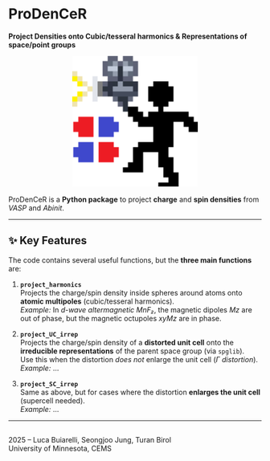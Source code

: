 # ProDenCeR

**Project Densities onto Cubic/tesseral harmonics & Representations of space/point groups**

<p align="center">
  <img src="Logo.png" alt="ProDenCeR logo" width="250"/>
</p>

ProDenCeR is a **Python package** to project **charge** and **spin densities** from *VASP* and *Abinit*.  

---

## ✨ Key Features
The code contains several useful functions, but the **three main functions** are:

1. **`project_harmonics`**  
   Projects the charge/spin density inside spheres around atoms onto **atomic multipoles** (cubic/tesseral harmonics).  
   *Example:* In *d-wave altermagnetic MnF₂*, the magnetic dipoles *Mz* are out of phase, but the magnetic octupoles *xyMz* are in phase.

2. **`project_UC_irrep`**  
   Projects the charge/spin density of a **distorted unit cell** onto the **irreducible representations** of the parent space group (via `spglib`).  
   Use this when the distortion *does not* enlarge the unit cell (*Γ distortion*).  
   *Example:* ...

3. **`project_SC_irrep`**  
   Same as above, but for cases where the distortion **enlarges the unit cell** (supercell needed).  
   *Example:* ...

---

##
2025 – Luca Buiarelli, Seongjoo Jung, Turan Birol  
University of Minnesota, CEMS
